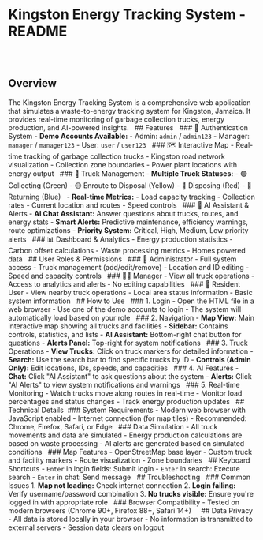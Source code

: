  # Kingston Energy Tracking System - README
    ﻿
    ﻿
 ## Overview
The Kingston Energy Tracking System is a comprehensive web application that simulates a waste-to-energy tracking system for Kingston, Jamaica. It provides real-time monitoring of garbage collection trucks, energy production, and AI-powered insights.
    ﻿
    ﻿
    ## Features
    ﻿
    ﻿
    ### 🔐 Authentication System
    - **Demo Accounts Available:**
      - Admin: `admin` / `admin123`
      - Manager: `manager` / `manager123` 
      - User: `user` / `user123`
    ﻿
    ﻿
    ### 🗺️ Interactive Map
    - Real-time tracking of garbage collection trucks
    - Kingston road network visualization
    - Collection zone boundaries
    - Power plant locations with energy output
    ﻿
    ﻿
    ### 🚛 Truck Management
    - **Multiple Truck Statuses:**
      - 🟢 Collecting (Green)
      - 🟡 Enroute to Disposal (Yellow)
      - 🔴 Disposing (Red)
      - 🔵 Returning (Blue)
    ﻿
    ﻿
    - **Real-time Metrics:**
      - Load capacity tracking
      - Collection rates
      - Current location and routes
      - Speed controls
    ﻿
    ﻿
    ### 🤖 AI Assistant & Alerts
    - **AI Chat Assistant:** Answer questions about trucks, routes, and energy stats
    - **Smart Alerts:** Predictive maintenance, efficiency warnings, route optimizations
    - **Priority System:** Critical, High, Medium, Low priority alerts
    ﻿
    ﻿
    ### 📊 Dashboard & Analytics
    - Energy production statistics
    - Carbon offset calculations
    - Waste processing metrics
    - Homes powered data
    ﻿
    ﻿
    ## User Roles & Permissions
    ﻿
    ﻿
    ### 👑 Administrator
    - Full system access
    - Truck management (add/edit/remove)
    - Location and ID editing
    - Speed and capacity controls
    ﻿
    ﻿
    ### 👨‍💼 Manager
    - View all truck operations
    - Access to analytics and alerts
    - No editing capabilities
    ﻿
    ﻿
    ### 👤 Resident User
    - View nearby truck operations
    - Local area status information
    - Basic system information
    ﻿
    ﻿
    ## How to Use
    ﻿
    ﻿
    ### 1. Login
    - Open the HTML file in a web browser
    - Use one of the demo accounts to login
    - The system will automatically load based on your role
    ﻿
    ﻿
    ### 2. Navigation
    - **Map View:** Main interactive map showing all trucks and facilities
    - **Sidebar:** Contains controls, statistics, and lists
    - **AI Assistant:** Bottom-right chat button for questions
    - **Alerts Panel:** Top-right for system notifications
    ﻿
    ﻿
    ### 3. Truck Operations
    - **View Trucks:** Click on truck markers for detailed information
    - **Search:** Use the search bar to find specific trucks by ID
    - **Controls (Admin Only):** Edit locations, IDs, speeds, and capacities
    ﻿
    ﻿
    ### 4. AI Features
    - **Chat:** Click "AI Assistant" to ask questions about the system
    - **Alerts:** Click "AI Alerts" to view system notifications and warnings
    ﻿
    ﻿
    ### 5. Real-time Monitoring
    - Watch trucks move along routes in real-time
    - Monitor load percentages and status changes
    - Track energy production updates
    ﻿
    ﻿
    ## Technical Details
    ﻿
    ﻿
    ### System Requirements
    - Modern web browser with JavaScript enabled
    - Internet connection (for map tiles)
    - Recommended: Chrome, Firefox, Safari, or Edge
    ﻿
    ﻿
    ### Data Simulation
    - All truck movements and data are simulated
    - Energy production calculations are based on waste processing
    - AI alerts are generated based on simulated conditions
    ﻿
    ﻿
    ### Map Features
    - OpenStreetMap base layer
    - Custom truck and facility markers
    - Route visualization
    - Zone boundaries
    ﻿
    ﻿
    ## Keyboard Shortcuts
    - `Enter` in login fields: Submit login
    - `Enter` in search: Execute search
    - `Enter` in chat: Send message
    ﻿
    ﻿
    ## Troubleshooting
    ﻿
    ﻿
    ### Common Issues
    1. **Map not loading:** Check internet connection
    2. **Login failing:** Verify username/password combination
    3. **No trucks visible:** Ensure you're logged in with appropriate role
    ﻿
    ﻿
    ### Browser Compatibility
    - Tested on modern browsers (Chrome 90+, Firefox 88+, Safari 14+)
    ﻿
    ﻿
    ﻿
    ﻿
    ## Data Privacy
    - All data is stored locally in your browser
    - No information is transmitted to external servers
    - Session data clears on logout

